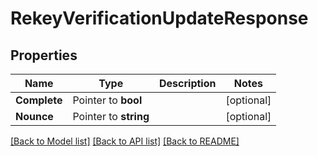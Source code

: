 # RekeyVerificationUpdateResponse


## Properties

Name | Type | Description | Notes
------------ | ------------- | ------------- | -------------
**Complete** | Pointer to **bool** |  | [optional] 
**Nounce** | Pointer to **string** |  | [optional] 





[[Back to Model list]](../README.md#documentation-for-models) [[Back to API list]](../README.md#documentation-for-api-endpoints) [[Back to README]](../README.md)


